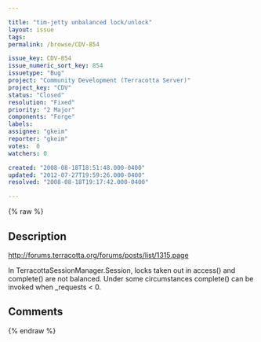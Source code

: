 ```yaml
---

title: "tim-jetty unbalanced lock/unlock"
layout: issue
tags: 
permalink: /browse/CDV-854

issue_key: CDV-854
issue_numeric_sort_key: 854
issuetype: "Bug"
project: "Community Development (Terracotta Server)"
project_key: "CDV"
status: "Closed"
resolution: "Fixed"
priority: "2 Major"
components: "Forge"
labels: 
assignee: "gkeim"
reporter: "gkeim"
votes:  0
watchers: 0

created: "2008-08-18T18:51:48.000-0400"
updated: "2012-07-27T19:59:26.000-0400"
resolved: "2008-08-18T19:17:42.000-0400"

---
```




{% raw %}



## Description

<div markdown="1" class="description">

http://forums.terracotta.org/forums/posts/list/1315.page

In TerracottaSessionManager.Session, locks taken out in access() and complete() are not balanced.  Under some circumstances complete() can be invoked when \_requests < 0.


</div>

## Comments



{% endraw %}
